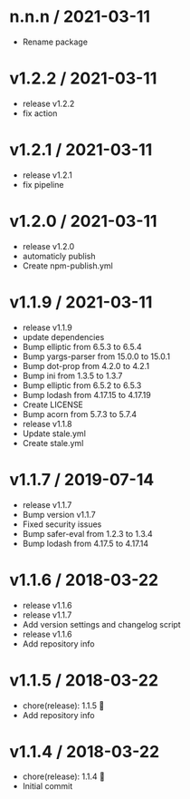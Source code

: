 
n.n.n / 2021-03-11
==================

  * Rename package

v1.2.2 / 2021-03-11
===================

  * release v1.2.2
  * fix action

v1.2.1 / 2021-03-11
===================

  * release v1.2.1
  * fix pipeline

v1.2.0 / 2021-03-11
===================

  * release v1.2.0
  * automaticly publish
  * Create npm-publish.yml

v1.1.9 / 2021-03-11
===================

  * release v1.1.9
  * update dependencies
  * Bump elliptic from 6.5.3 to 6.5.4
  * Bump yargs-parser from 15.0.0 to 15.0.1
  * Bump dot-prop from 4.2.0 to 4.2.1
  * Bump ini from 1.3.5 to 1.3.7
  * Bump elliptic from 6.5.2 to 6.5.3
  * Bump lodash from 4.17.15 to 4.17.19
  * Create LICENSE
  * Bump acorn from 5.7.3 to 5.7.4
  * release v1.1.8
  * Update stale.yml
  * Create stale.yml

v1.1.7 / 2019-07-14
===================

  * release v1.1.7
  * Bump version v1.1.7
  * Fixed security issues
  * Bump safer-eval from 1.2.3 to 1.3.4
  * Bump lodash from 4.17.5 to 4.17.14

v1.1.6 / 2018-03-22
===================

  * release v1.1.6
  * release v1.1.7
  * Add version settings and changelog script
  * release v1.1.6
  * Add repository info

v1.1.5 / 2018-03-22
===================

  * chore(release): 1.1.5 :tada:
  * Add repository info

v1.1.4 / 2018-03-22
===================

  * chore(release): 1.1.4 :tada:
  * Initial commit
